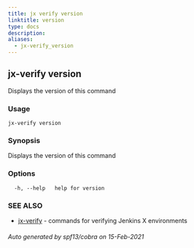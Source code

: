 ```yaml
---
title: jx verify version
linktitle: version
type: docs
description: 
aliases:
  - jx-verify_version
---
```


## jx-verify version

Displays the version of this command

### Usage

```
jx-verify version
```

### Synopsis

Displays the version of this command

### Options

```
  -h, --help   help for version
```

### SEE ALSO

* [jx-verify](jx-verify)	 - commands for verifying Jenkins X environments

###### Auto generated by spf13/cobra on 15-Feb-2021
